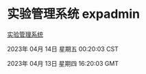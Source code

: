 # 实验管理系统 expadmin
[实验管理系统](http://219.139.196.149:56808/expadmin-782313d2-e1b1-4ea7-932e-3a55e6a1a4d0/)

2023年 04月 14日 星期五 00:20:03 CST

2023年 04月 13日 星期四 16:20:03 GMT
